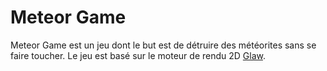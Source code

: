 # Meteor Game

Meteor Game est un jeu dont le but est de détruire des météorites sans se faire toucher.
Le jeu est basé sur le moteur de rendu 2D [Glaw](https://github.com/skeggib/glaw).
